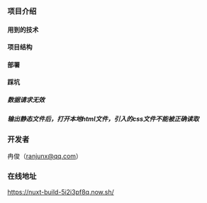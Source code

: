 ### 项目介绍

#### 用到的技术

#### 项目结构

#### 部署

#### 踩坑

##### 数据请求无效

##### 输出静态文件后，打开本地html文件，引入的css文件不能被正确读取

##### 

### 开发者

冉俊（ranjunx@qq.com）

### 在线地址
https://nuxt-build-5i2i3pf8q.now.sh/
